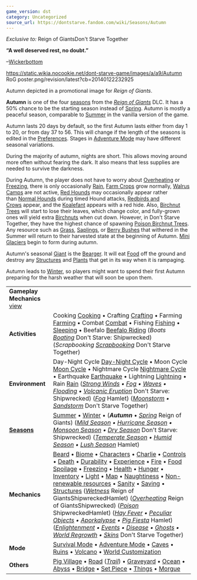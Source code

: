 ```yaml
---
game_version: dst
category: Uncategorized
source_url: https://dontstarve.fandom.com/wiki/Seasons/Autumn
---
```


*Exclusive to:* Reign of GiantsDon't Starve Together

**“**A well deserved rest, no doubt.**”**

–[Wickerbottom](/wiki/Wickerbottom "Wickerbottom")

 https://static.wikia.nocookie.net/dont-starve-game/images/a/a9/Autumn RoG poster.png/revision/latest?cb=20140122232925 

Autumn depicted in a promotional image for *Reign of Giants*.

 

**Autumn** is one of the four [seasons](/wiki/Seasons "Seasons") from the *[Reign of Giants](/wiki/Reign_of_Giants "Reign of Giants")* DLC. It has a 50% chance to be the starting season instead of [Spring](/wiki/Spring "Spring"). Autumn is mostly a peaceful season, comparable to [Summer](/wiki/Summer "Summer") in the vanilla version of the game.

Autumn lasts 20 days by default, so the first Autumn lasts either from day 1 to 20, or from day 37 to 56. This will change if the length of the seasons is edited in the [Preferences](/wiki/Sandbox_Mode#Sandbox_.28Custom.29 "Sandbox Mode"). Stages in [Adventure Mode](/wiki/Adventure_Mode "Adventure Mode") may have different seasonal variations.

During the majority of autumn, nights are short. This allows moving around more often without fearing the dark. It also means that less supplies are needed to survive the darkness.

During Autumn, the player does not have to worry about [Overheating](/wiki/Overheating "Overheating") or [Freezing](/wiki/Freezing "Freezing"), there is only occasionally [Rain](/wiki/Rain "Rain"), [Farm Crops](/wiki/Crops "Crops") grow normally, [Walrus Camps](/wiki/Walrus_Camp "Walrus Camp") are not active, [Red Hounds](/wiki/Red_Hound "Red Hound") may occasionally appear rather than [Normal Hounds](/wiki/Hound "Hound") during timed Hound attacks, [Redbirds and Crows](/wiki/Birds "Birds") appear, and the [Koalefant](/wiki/Koalefant "Koalefant") appears with a red hide. Also, [Birchnut Trees](/wiki/Birchnut_Tree "Birchnut Tree") will start to lose their leaves, which change color, and fully-grown ones will yield extra [Birchnuts](/wiki/Birchnut "Birchnut") when cut down. However, in Don't Starve Together, they have the highest chance of spawning [Poison Birchnut Trees](/wiki/Tree/Birchnut#Poison_Birchnut_Tree "Tree/Birchnut"). Any resource such as [Grass](/wiki/Grass "Grass"), [Saplings](/wiki/Sapling "Sapling"), or [Berry Bushes](/wiki/Berry_Bush "Berry Bush") that withered in the Summer will return to their harvested state at the beginning of Autumn. [Mini Glaciers](/wiki/Mini_Glacier "Mini Glacier") begin to form during autumn.

Autumn's seasonal [Giant](/wiki/Giant "Giant") is the [Bearger](/wiki/Bearger "Bearger"). It will eat [Food](/wiki/Food "Food") off the ground and destroy any [Structures](/wiki/Structures "Structures") and [Plants](/wiki/Plants "Plants") that get in its way when it is rampaging.

Autumn leads to [Winter](/wiki/Winter "Winter"), so players might want to spend their first Autumn preparing for the harsh weather that will soon be upon them.

|  |  |
| --- | --- |
| **Gameplay Mechanics** [view](/wiki/Template:Gameplay "Template:Gameplay") | |
| **Activities** | Cooking [Cooking](/wiki/Cooking "Cooking") • Crafting [Crafting](/wiki/Crafting "Crafting") • Farming [Farming](/wiki/Farming "Farming") • Combat [Combat](/wiki/Combat "Combat") • Fishing [Fishing](/wiki/Fishing "Fishing") • [Sleeping](/wiki/Sleeping "Sleeping") • Beefalo [Beefalo Riding](/wiki/Beefalo "Beefalo")  (*Boats [Boating](/wiki/Boats "Boats")* Don't Starve: Shipwrecked) (*Scrapbooking [Scrapbooking](/wiki/Scrapbooking "Scrapbooking")* Don't Starve Together) |
| **Environment** | Day-Night Cycle [Day-Night Cycle](/wiki/Day-Night_Cycle "Day-Night Cycle") • Moon Cycle [Moon Cycle](/wiki/Moon_Cycle "Moon Cycle") • Nightmare Cycle [Nightmare Cycle](/wiki/Nightmare_Cycle "Nightmare Cycle") • Earthquake [Earthquake](/wiki/Earthquake "Earthquake") • Lightning [Lightning](/wiki/Lightning "Lightning") • Rain [Rain](/wiki/Rain "Rain")  (*[Strong Winds](/wiki/Strong_Winds "Strong Winds") • [Fog](/wiki/Fog "Fog") • [Waves](/wiki/Waves "Waves") • [Flooding](/wiki/Flooding "Flooding") • [Volcanic Eruption](/wiki/Volcano/Object#Eruptions "Volcano/Object")* Don't Starve: Shipwrecked) (*[Fog](/wiki/Fog#Hamlet "Fog")* Hamlet) (*[Moonstorm](/wiki/Moonstorm "Moonstorm") • [Sandstorm](/wiki/Sandstorm "Sandstorm")* Don't Starve Together) |
| **[Seasons](/wiki/Seasons "Seasons")** | [Summer](/wiki/Seasons/Summer "Seasons/Summer") • [Winter](/wiki/Seasons/Winter "Seasons/Winter") • (***Autumn*** • *[Spring](/wiki/Seasons/Spring "Seasons/Spring")* Reign of Giants)  (*[Mild Season](/wiki/Seasons/Mild "Seasons/Mild") • [Hurricane Season](/wiki/Seasons/Hurricane "Seasons/Hurricane") • [Monsoon Season](/wiki/Seasons/Monsoon "Seasons/Monsoon") • [Dry Season](/wiki/Seasons/Dry "Seasons/Dry")* Don't Starve: Shipwrecked) (*[Temperate Season](/wiki/Seasons/Temperate "Seasons/Temperate") • [Humid Season](/wiki/Seasons/Humid "Seasons/Humid") • [Lush Season](/wiki/Seasons/Lush "Seasons/Lush")* Hamlet) |
| **Mechanics** | [Beard](/wiki/Beard "Beard") • [Biome](/wiki/Biome "Biome") • [Characters](/wiki/Characters "Characters") • [Charlie](/wiki/Charlie_(Night_Monster) "Charlie (Night Monster)") • [Controls](/wiki/Controls "Controls") • [Death](/wiki/Death "Death") • [Durability](/wiki/Durability "Durability") • [Experience](/wiki/Experience "Experience") • [Fire](/wiki/Fire "Fire") • [Food Spoilage](/wiki/Food#Food_Spoilage "Food") • [Freezing](/wiki/Freezing "Freezing") • [Health](/wiki/Health "Health") • [Hunger](/wiki/Hunger "Hunger") • [Inventory](/wiki/Inventory "Inventory") • [Light](/wiki/Light "Light") • [Map](/wiki/Map "Map") • [Naughtiness](/wiki/Krampus#Naughtiness "Krampus") • [Non-renewable resources](/wiki/Non-renewable_resources "Non-renewable resources") • [Sanity](/wiki/Sanity "Sanity") • [Saving](/wiki/Saving "Saving") • [Structures](/wiki/Structures "Structures")  (*[Wetness](/wiki/Wetness "Wetness")* Reign of GiantsShipwreckedHamlet) (*[Overheating](/wiki/Overheating "Overheating")* Reign of GiantsShipwrecked) (*[Poison](/wiki/Poison "Poison")* ShipwreckedHamlet) (*[Hay Fever](/wiki/Hay_Fever "Hay Fever") • [Peculiar Objects](/wiki/Peculiar_Objects "Peculiar Objects") • [Aporkalypse](/wiki/Aporkalypse "Aporkalypse") • [Pig Fiesta](/wiki/Pig_Fiesta "Pig Fiesta")* Hamlet) (*[Enlightenment](/wiki/Enlightenment "Enlightenment") • [Events](/wiki/Category:Events "Category:Events") • [Disease](/wiki/Disease "Disease") • [Ghosts](/wiki/Ghost_Characters "Ghost Characters") • [World Regrowth](/wiki/Regrowth "Regrowth") • [Skins](/wiki/Skins "Skins")* Don't Starve Together) |
| **Mode** | [Survival Mode](/wiki/Survival_Mode "Survival Mode") • [Adventure Mode](/wiki/Adventure_Mode "Adventure Mode") • [Caves](/wiki/Caves "Caves") • [Ruins](/wiki/Ruins "Ruins") • [Volcano](/wiki/Volcano "Volcano") • [World Customization](/wiki/World_Customization "World Customization") |
| **Others** | [Pig Village](/wiki/Pig_Village "Pig Village") • [Road](/wiki/Road "Road") (*[Trail](/wiki/Trail "Trail")*) • [Graveyard](/wiki/Graveyard "Graveyard") • [Ocean](/wiki/Ocean "Ocean") • [Abyss](/wiki/Abyss "Abyss") • [Bridge](/wiki/Bridge "Bridge") • [Set Piece](/wiki/Set_Piece "Set Piece") • [Things](/wiki/Things "Things") • [Morgue](/wiki/Morgue "Morgue") |